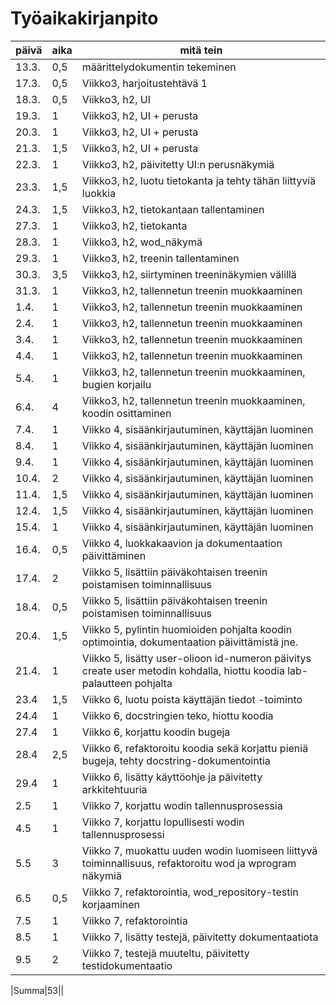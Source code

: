 # Työaikakirjanpito

| päivä | aika | mitä tein |
| ----- | ---- | --------- |
| 13.3. | 0,5  | määrittelydokumentin tekeminen |
| 17.3. | 0,5  | Viikko3, harjoitustehtävä 1 |
| 18.3. | 0,5  | Viikko3, h2, UI |
| 19.3. | 1  | Viikko3, h2, UI + perusta |
| 20.3. | 1  | Viikko3, h2, UI + perusta |
| 21.3. | 1,5  | Viikko3, h2, UI + perusta |
| 22.3. | 1  | Viikko3, h2, päivitetty UI:n perusnäkymiä |
| 23.3. | 1,5  | Viikko3, h2, luotu tietokanta ja tehty tähän liittyviä luokkia |
|24.3.| 1,5 | Viikko3, h2, tietokantaan tallentaminen |
|27.3.| 1 | Viikko3, h2, tietokanta |
|28.3.| 1 | Viikko3, h2, wod_näkymä |
|29.3.| 1 | Viikko3, h2, treenin tallentaminen |
|30.3.| 3,5 | Viikko3, h2, siirtyminen treeninäkymien välillä |
|31.3.| 1 | Viikko3, h2, tallennetun treenin muokkaaminen |
|1.4.| 1 | Viikko3, h2, tallennetun treenin muokkaaminen|
|2.4.| 1 | Viikko3, h2, tallennetun treenin muokkaaminen|
|3.4.| 1 | Viikko3, h2, tallennetun treenin muokkaaminen|
|4.4.| 1 | Viikko3, h2, tallennetun treenin muokkaaminen|
|5.4.| 1 | Viikko3, h2, tallennetun treenin muokkaaminen, bugien korjailu|
|6.4.| 4 | Viikko3, h2, tallennetun treenin muokkaaminen, koodin osittaminen|
|7.4.|1|Viikko 4, sisäänkirjautuminen, käyttäjän luominen|
|8.4.|1|Viikko 4, sisäänkirjautuminen, käyttäjän luominen|
|9.4.|1|Viikko 4, sisäänkirjautuminen, käyttäjän luominen|
|10.4.|2|Viikko 4, sisäänkirjautuminen, käyttäjän luominen|
|11.4.|1,5|Viikko 4, sisäänkirjautuminen, käyttäjän luominen|
|12.4.|1,5|Viikko 4, sisäänkirjautuminen, käyttäjän luominen|
|15.4.|1|Viikko 4, sisäänkirjautuminen, käyttäjän luominen|
|16.4.|0,5|Viikko 4, luokkakaavion ja dokumentaation päivittäminen|
|17.4.|2|Viikko 5, lisättiin päiväkohtaisen treenin poistamisen toiminnallisuus|
|18.4.|0,5|Viikko 5, lisättiin päiväkohtaisen treenin poistamisen toiminnallisuus|
|20.4.|1,5|Viikko 5, pylintin huomioiden pohjalta koodin optimointia, dokumentaation päivittämistä jne.|
|21.4.|1|Viikko 5, lisätty user-olioon id-numeron päivitys create user metodin kohdalla, hiottu koodia lab-palautteen pohjalta|
|23.4|1,5|Viikko 6, luotu poista käyttäjän tiedot -toiminto|
|24.4|1|Viikko 6, docstringien teko, hiottu koodia|
|27.4|1|Viikko 6, korjattu koodin bugeja|
|28.4|2,5|Viikko 6, refaktoroitu koodia sekä korjattu pieniä bugeja, tehty docstring-dokumentointia|
|29.4|1|Viikko 6, lisätty käyttöohje ja päivitetty arkkitehtuuria|
|2.5|1|Viikko 7, korjattu wodin tallennusprosessia|
|4.5|1|Viikko 7, korjattu lopullisesti wodin tallennusprosessi|
|5.5|3|Viikko 7, muokattu uuden wodin luomiseen liittyvä toiminnallisuus, refaktoroitu wod ja wprogram näkymiä|
|6.5|0,5|Viikko 7, refaktorointia, wod_repository-testin korjaaminen|
|7.5|1|Viikko 7, refaktorointia|
|8.5|1|Viikko 7, lisätty testejä, päivitetty dokumentaatiota|
|9.5|2|Viikko 7, testejä muuteltu, päivitetty testidokumentaatio|




|Summa|53||

